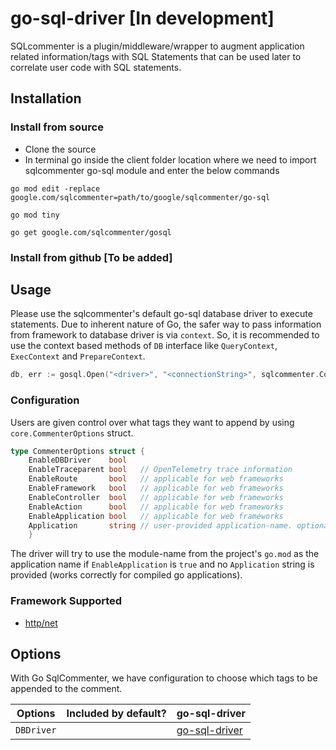 # go-sql-driver  [In development]

SQLcommenter is a plugin/middleware/wrapper to augment application related information/tags with SQL Statements that can be used later to correlate user code with SQL statements.

## Installation

### Install from source

* Clone the source
* In terminal go inside the client folder location where we need to import sqlcommenter go-sql module and enter the below commands

```shell
go mod edit -replace google.com/sqlcommenter=path/to/google/sqlcommenter/go-sql

go mod tiny

go get google.com/sqlcommenter/gosql
```
### Install from github [To be added]

## Usage

Please use the sqlcommenter's default go-sql database driver to execute statements. 
Due to inherent nature of Go, the safer way to pass information from framework to database driver is via `context`. So, it is recommended to use the context based methods of `DB` interface like `QueryContext`, `ExecContext` and `PrepareContext`. 

```go
db, err := gosql.Open("<driver>", "<connectionString>", sqlcommenter.CommenterOptions{<tag>:<bool>})
```

### Configuration

Users are given control over what tags they want to append by using `core.CommenterOptions` struct.

```go
type CommenterOptions struct {
	EnableDBDriver    bool
	EnableTraceparent bool   // OpenTelemetry trace information
	EnableRoute       bool   // applicable for web frameworks
	EnableFramework   bool   // applicable for web frameworks
	EnableController  bool   // applicable for web frameworks
	EnableAction      bool   // applicable for web frameworks
	EnableApplication bool   // applicable for web frameworks
	Application       string // user-provided application-name. optional
	}
```

The driver will try to use the module-name from the project's `go.mod` as the application name if `EnableApplication` is `true` and no `Application` string is provided (works correctly for compiled go applications).


### Framework Supported
* [http/net](.../../../http-net/README.md)


## Options

With Go SqlCommenter, we have configuration to choose which tags to be appended to the comment.

| Options    | Included by default? | go-sql-driver                                            |
| ---------- | -------------------- | -------------------------------------------------------- |
| `DBDriver` |                      | [ go-sql-driver](https://pkg.go.dev/database/sql/driver) |
